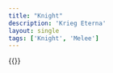 ```yaml
---
title: "Knight"
description: 'Krieg Eterna'
layout: single
tags: ['Knight', 'Melee']
---
```

{{<card-detail-page title="Knight10" artwork="Man in Armor by Rembrant (17th century)" />}}